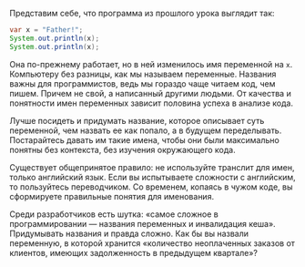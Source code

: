 Представим себе, что программа из прошлого урока выглядит так:

```java
var x = "Father!";
System.out.println(x);
System.out.println(x);
```

Она по-прежнему работает, но в ней изменилось имя переменной на `x`. Компьютеру без разницы, как мы называем переменные. Названия важны для программистов, ведь мы гораздо чаще читаем код, чем пишем. Причем не свой, а написанный другими людьми. От качества и понятности имен переменных зависит половина успеха в анализе кода.

Лучше посидеть и придумать название, которое описывает суть переменной, чем назвать ее как попало, а в будущем переделывать. Постарайтесь давать им такие имена, чтобы они были максимально понятны без контекста, без изучения окружающего кода.

Существует общепринятое правило: не используйте транслит для имен, только английский язык. Если вы испытываете сложности с английским, то пользуйтесь переводчиком. Со временем, копаясь в чужом коде, вы сформируете правильные понятия для именования.

Среди разработчиков есть шутка: «самое сложное в программировании — названия переменных и инвалидация кеша». Придумывать названия и правда сложно. Как бы вы назвали переменную, в которой хранится «количество неоплаченных заказов от клиентов, имеющих задолженность в предыдущем квартале»?
